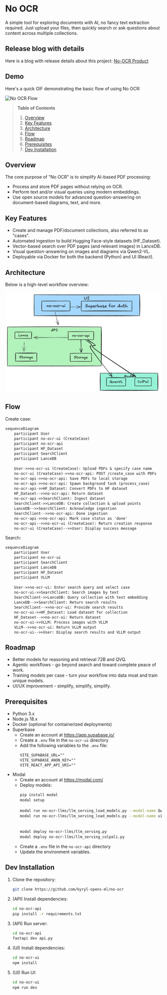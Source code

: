 # No OCR

A simple tool for exploring documents with AI, no fancy text extraction required. Just upload your files, then quickly search or ask questions about content across multiple collections.

## Release blog with details 

Here is a blog with release details about this project: [No-OCR Product](https://kyrylai.com/2025/01/10/no-ocr-product/)

## Demo

Here's a quick GIF demonstrating the basic flow of using No OCR:

![No OCR Flow](./docs/flow.gif)

> **Table of Contents**
> 1. [Overview](#overview)  
> 2. [Key Features](#key-features)  
> 3. [Architecture](#architecture)  
> 4. [Flow](#flow)  
> 5. [Roadmap](#roadmap)  
> 6. [Prerequisites](#prerequisites)  
> 7. [Dev Installation](#dev-installation)  

## Overview

The core purpose of "No OCR" is to simplify AI-based PDF processing:
- Process and store PDF pages without relying on OCR.  
- Perform text and/or visual queries using modern embeddings.  
- Use open source models for advanced question-answering on document-based diagrams, text, and more.

## Key Features

- Create and manage PDF/document collections, also referred to as "cases".  
- Automated ingestion to build Hugging Face-style datasets (HF_Dataset).  
- Vector-based search over PDF pages (and relevant images) in LanceDB.  
- Visual question-answering on images and diagrams via Qwen2-VL.  
- Deployable via Docker for both the backend (Python) and UI (React).

## Architecture

Below is a high-level workflow overview:

![Architecture](./docs/architecture.png)

## Flow

Create case:

```mermaid
sequenceDiagram
    participant User
    participant no-ocr-ui (CreateCase)
    participant no-ocr-api
    participant HF_Dataset
    participant SearchClient
    participant LanceDB

    User->>no-ocr-ui (CreateCase): Upload PDFs & specify case name
    no-ocr-ui (CreateCase)->>no-ocr-api: POST /create_case with PDFs
    no-ocr-api->>no-ocr-api: Save PDFs to local storage
    no-ocr-api->>no-ocr-api: Spawn background task (process_case)
    no-ocr-api->>HF_Dataset: Convert PDFs to HF dataset
    HF_Dataset-->>no-ocr-api: Return dataset
    no-ocr-api->>SearchClient: Ingest dataset
    SearchClient->>LanceDB: Create collection & upload points
    LanceDB-->>SearchClient: Acknowledge ingestion
    SearchClient-->>no-ocr-api: Done ingestion
    no-ocr-api->>no-ocr-api: Mark case status as 'done'
    no-ocr-api-->>no-ocr-ui (CreateCase): Return creation response
    no-ocr-ui (CreateCase)-->>User: Display success message
```

Search:

```mermaid
sequenceDiagram
    participant User
    participant no-ocr-ui
    participant SearchClient
    participant LanceDB
    participant HF_Dataset
    participant VLLM

    User->>no-ocr-ui: Enter search query and select case
    no-ocr-ui->>SearchClient: Search images by text
    SearchClient->>LanceDB: Query collection with text embedding
    LanceDB-->>SearchClient: Return search results
    SearchClient-->>no-ocr-ui: Provide search results
    no-ocr-ui->>HF_Dataset: Load dataset for collection
    HF_Dataset-->>no-ocr-ui: Return dataset
    no-ocr-ui->>VLLM: Process images with VLLM
    VLLM-->>no-ocr-ui: Return VLLM output
    no-ocr-ui-->>User: Display search results and VLLM output
```

## Roadmap 

- Better models for reasoning and retrieval 72B and QVQ.
- Agentic workflows - go beyond search and toward complete peace of work.
- Training models per case - turn your workflow into data moat and train unique models.
- UI/UX improvement - simplify, simplify, simplify.


## Prerequisites
- Python 3.x
- Node.js 18.x
- Docker (optional for containerized deployments)
- Superbase 
  - Create an account at https://app.supabase.io/
  - Create a `.env` file in the `no-ocr-ui` directory
  - Add the following variables to the `.env` file:
    ```
    VITE_SUPABASE_URL=""
    VITE_SUPABASE_ANON_KEY=""
    VITE_REACT_APP_API_URI=""
    ```
- Modal 
  - Create an account at https://modal.com/
  - Deploy models:
    ```bash
    pip install modal
    modal setup

    modal run no-ocr-llms/llm_serving_load_models.py --model-name Qwen/Qwen2-VL-7B-Instruct --model-revision 51c47430f97dd7c74aa1fa6825e68a813478097f
    modal run no-ocr-llms/llm_serving_load_models.py --model-name vidore/colqwen2-v1.0-merged --model-revision 364a4f5df97231e233e15cbbaf0b9dbe352ba92c


    modal deploy no-ocr-llms/llm_serving.py
    modal deploy no-ocr-llms/llm_serving_colpali.py
    ```
  - Create a `.env` file in the `no-ocr-api` directory
  - Update the environment variables.

## Dev Installation

1. Clone the repository:
   ```bash
   git clone https://github.com/kyryl-opens-ml/no-ocr
   ```

2. (API) Install dependencies:
   ```bash
   cd no-ocr-api
   pip install -r requirements.txt
   ```

2. (API) Run server:
   ```bash
   cd no-ocr-api
   fastapi dev api.py
   ```

4. (UI) Install dependencies:
   ```bash
   cd no-ocr-ui
   npm install
   ```
4. (UI) Run UI:
   ```bash
   cd no-ocr-ui
   npm run dev
   ```

